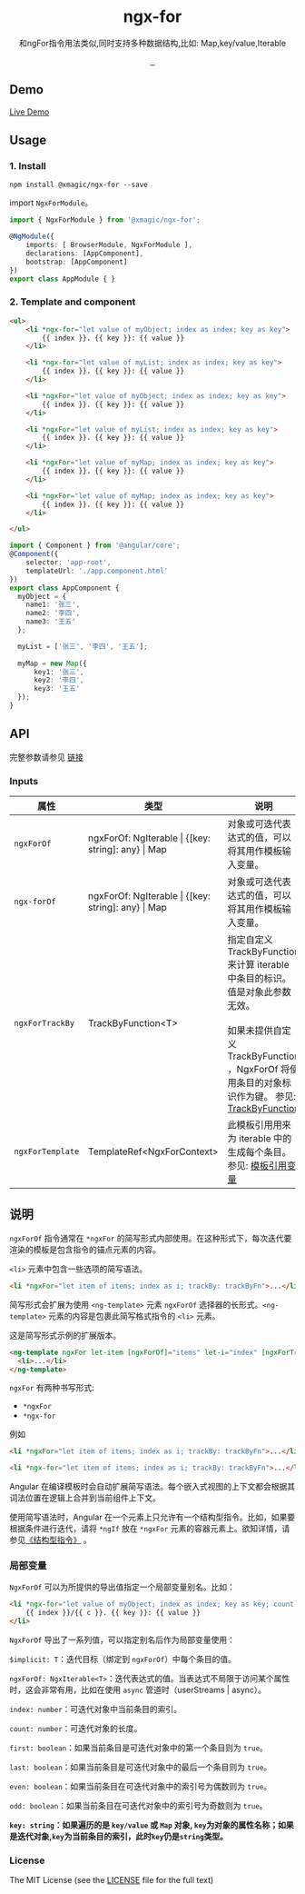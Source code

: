<h1 align="center">ngx-for</h1>

<p align="center">和ngFor指令用法类似,同时支持多种数据结构,比如: Map,key/value,Iterable</p>

<p align="center">
  <a aria-label="build status" href="https://npmjs.com/package/@xmagic/ngx-for">
    <img alt="" src="https://img.shields.io/npm/v/@xmagic/ngx-for/latest.svg">
  </a>
  <a aria-label="last commit" href="https://www.github.com/angular/angular">
    <img alt="" src="https://img.shields.io/badge/Build%20with-Angular%20CLI-red?logo=angular">
  </a>

  <a aria-label="license" href="https://m310851010.github.io/ngx-for/LICENSE">
    <img src="https://img.shields.io/badge/License-MIT-blue.svg" alt="">
  </a>
</p>

## Demo

[Live Demo](https://m310851010.github.io/ngx-for)

## Usage

### 1. Install

```
npm install @xmagic/ngx-for --save
```

import `NgxForModule`。

```typescript
import { NgxForModule } from '@xmagic/ngx-for';

@NgModule({
    imports: [ BrowserModule, NgxForModule ],
    declarations: [AppComponent],
    bootstrap: [AppComponent]
})
export class AppModule { }
```

### 2. Template and component

```html
<ul>
    <li *ngx-for="let value of myObject; index as index; key as key">
        {{ index }}. {{ key }}: {{ value }}
    </li>

    <li *ngx-for="let value of myList; index as index; key as key">
        {{ index }}. {{ key }}: {{ value }}
    </li>

    <li *ngxFor="let value of myObject; index as index; key as key">
        {{ index }}. {{ key }}: {{ value }}
    </li>

    <li *ngxFor="let value of myList; index as index; key as key">
        {{ index }}. {{ key }}: {{ value }}
    </li>

    <li *ngxFor="let value of myMap; index as index; key as key">
        {{ index }}. {{ key }}: {{ value }}
    </li>

    <li *ngxFor="let value of myMap; index as index; key as key">
        {{ index }}. {{ key }}: {{ value }}
    </li>

</ul>
```

```ts
import { Component } from '@angular/core';
@Component({
    selector: 'app-root',
    templateUrl: './app.component.html'
})
export class AppComponent {
  myObject = {
    name1: '张三',
    name2: '李四',
    name3: '王五'
  };

  myList = ['张三', '李四', '王五'];
  
  myMap = new Map({
      key1: '张三',
      key2: '李四',
      key3: '王五'
  });
}
```

## API

完整参数请参见 [链接](https://angular.io/api/common/NgFor)

### Inputs
| 属性               | 类型                                                  | 说明                                                                                                                                                                                  |
|------------------|-----------------------------------------------------|-------------------------------------------------------------------------------------------------------------------------------------------------------------------------------------|
| `ngxForOf`       | ngxForOf: NgIterable \| {[key: string]: any} \| Map | 对象或可迭代表达式的值，可以将其用作模板输入变量。                                                                                                                                                           |
| `ngx-forOf`      | ngxForOf: NgIterable \| {[key: string]: any} \| Map | 对象或可迭代表达式的值，可以将其用作模板输入变量。                                                                                                                                                           |
| `ngxForTrackBy`  | TrackByFunction\<T\>                                | 指定自定义 TrackByFunction 来计算 iterable 中条目的标识。 值是对象此参数无效。<br/><br/>如果未提供自定义 TrackByFunction ，NgxForOf 将使用条目的对象标识作为键。 参见: [TrackByFunction](https://angular.io/api/core/TrackByFunction) |
| `ngxForTemplate` | TemplateRef\<NgxForContext\>                        | 此模板引用用来为 iterable 中的生成每个条目。 参见: [模板引用变量](https://angular.io/guide/template-reference-variables)                                                                                     |

## 说明
`ngxForOf` 指令通常在 `*ngxFor` 的简写形式内部使用。在这种形式下，每次迭代要渲染的模板是包含指令的锚点元素的内容。

`<li>` 元素中包含一些选项的简写语法。

```html
<li *ngxFor="let item of items; index as i; trackBy: trackByFn">...</li>
```

简写形式会扩展为使用 `<ng-template>` 元素 `ngxForOf` 选择器的长形式。`<ng-template>` 元素的内容是包裹此简写格式指令的 `<li>` 元素。

这是简写形式示例的扩展版本。
```html
<ng-template ngxFor let-item [ngxForOf]="items" let-i="index" [ngxForTrackBy]="trackByFn">
  <li>...</li>
</ng-template>
```


`ngxFor` 有两种书写形式:

- `*ngxFor`
- `*ngx-for`

例如

```html
<li *ngxFor="let item of items; index as i; trackBy: trackByFn">...</li>
```

```html
<li *ngx-for="let item of items; index as i; trackBy: trackByFn">...</li>
```

Angular 在编译模板时会自动扩展简写语法。每个嵌入式视图的上下文都会根据其词法位置在逻辑上合并到当前组件上下文。

使用简写语法时，Angular 在一个元素上只允许有一个结构型指令。比如，如果要根据条件进行迭代，请将 `*ngIf` 放在 `*ngxFor` 元素的容器元素上。欲知详情，请参见[《结构型指令》](https://angular.io/guide/structural-directives#one-per-element) 。

### 局部变量
`NgxForOf` 可以为所提供的导出值指定一个局部变量别名。比如：
```html
<li *ngx-for="let value of myObject; index as index; key as key; count as c">
    {{ index }}/{{ c }}. {{ key }}: {{ value }}
</li>
```

`NgxForOf` 导出了一系列值，可以指定别名后作为局部变量使用：

`$implicit: T`：迭代目标（绑定到 `ngxForOf`）中每个条目的值。

`ngxForOf: NgxIterable<T>`：迭代表达式的值。当表达式不局限于访问某个属性时，这会非常有用，比如在使用 `async` 管道时（userStreams | async）。

`index: number`：可迭代对象中当前条目的索引。

`count: number`：可迭代对象的长度。

`first: boolean`：如果当前条目是可迭代对象中的第一个条目则为 `true`。

`last: boolean`：如果当前条目是可迭代对象中的最后一个条目则为 `true`。

`even: boolean`：如果当前条目在可迭代对象中的索引号为偶数则为 `true`。

`odd: boolean`：如果当前条目在可迭代对象中的索引号为奇数则为 `true`。

**`key: string`：如果遍历的是 `key/value` 或 `Map` 对象, `key`为对象的属性名称；如果是迭代对象,`key`为当前条目的索引，此时`key`仍是`string`类型。**


### License

The MIT License (see the [LICENSE](https://github.com/m310851010/ngx-for/blob/master/LICENSE) file for the full text)
